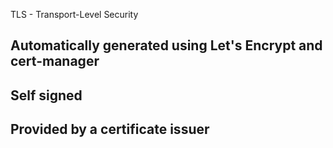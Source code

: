 TLS - Transport-Level Security

## Automatically generated using Let's Encrypt and cert-manager
## Self signed
## Provided by a certificate issuer